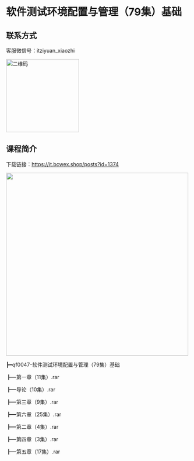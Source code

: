 # 软件测试环境配置与管理（79集）基础

## 联系方式

客服微信号：itziyuan_xiaozhi

<img src="https://ziyuanyun.oss-cn-guangzhou.aliyuncs.com/common/20240614073449/666b82192834a.jpg" width="200" height="200" alt="二维码">

## 课程简介

下载链接：https://it.bcwex.shop/posts?id=1374

<img src="https://ziyuanyun.oss-cn-guangzhou.aliyuncs.com/yun/20240515153920/664466a8adbf4.jpg" width="500" alt="">

  ┣━qf0047-软件测试环境配置与管理（79集）基础

 ┣━第一章（11集）.rar

 ┣━导论（10集）.rar

 ┣━第三章（9集）.rar

 ┣━第六章（25集）.rar

 ┣━第二章（4集）.rar

 ┣━第四章（3集）.rar

 ┣━第五章（17集）.rar

  